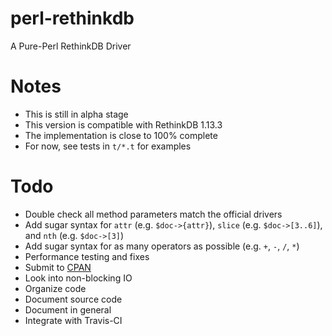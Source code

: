 # perl-rethinkdb

A Pure-Perl RethinkDB Driver

# Notes

* This is still in alpha stage
* This version is compatible with RethinkDB 1.13.3
* The implementation is close to 100% complete
* For now, see tests in `t/*.t` for examples

# Todo

* Double check all method parameters match the official drivers
* Add sugar syntax for `attr` (e.g. `$doc->{attr}`), `slice` (e.g. `$doc->[3..6]`), and `nth` (e.g. `$doc->[3]`)
* Add sugar syntax for as many operators as possible (e.g. `+`, `-`, `/`, `*`)
* Performance testing and fixes
* Submit to [CPAN](http://www.cpan.org/)
* Look into non-blocking IO
* Organize code
* Document source code
* Document in general
* Integrate with Travis-CI
